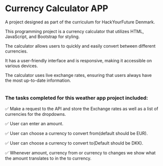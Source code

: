 # Currency Calculator APP

A project designed as part of the curriculum for HackYourFuture Denmark.

This programming project is a currency calculator that utilizes HTML, JavaScript, and Bootstrap for styling.

The calculator allows users to quickly and easily convert between different currencies.

It has a user-friendly interface and is responsive, making it accessible on various devices.

The calculator uses live exchange rates, ensuring that users always have the most up-to-date information.

#

### The tasks completed for this weather app project included:

:white_check_mark: Make a request to the API and store the Exchange rates as well as a list of currencies for the dropdowns.

:white_check_mark: User can enter an amount.

:white_check_mark: User can choose a currency to convert from(default should be EUR).

:white_check_mark: User can choose a currency to convert to(Default should be DKK).

:white_check_mark: Whenever amount, currency from or currency to changes we show what the amount translates to in the to currency.
